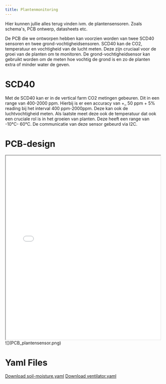 ```yaml
---
title: Plantenmonitoring
---
```


Hier kunnen jullie alles terug vinden ivm. de plantensensoren. Zoals schema's, PCB ontwerp, datasheets etc. 

De PCB die we ontworpen hebben kan voorzien worden van twee SCD40 sensoren en twee grond-vochtigheidsensoren. 
SCD40 kan de CO2, temperatuur en vochtigheid van de lucht meten. Deze zijn cruciaal voor de groei van de planten om te monitoren. 
De grond-vochtigheidsensor kan gebruikt worden om de meten hoe vochtig de grond is en zo de planten extra of minder water de geven.

# SCD40

Met de SCD40 kan er in de vertical farm CO2 metingen gebeuren. Dit in een range van 400-2000 ppm. Hierbij is er een accuracy van +_ 50 ppm + 5% reading bij het interval 400 ppm-2000ppm.
Deze kan ook de luchtvochtigheid meten. 
Als laatste meet deze ook de temperatuur dat ook een cruciale rol is in het groeien van planten. Deze heeft een range van -10°C- 60°C. 
De communicatie van deze sensor gebeurd via I2C. 

# PCB-design

<iframe src="schematic.pdf" width="100%" height="600px"></iframe>
![](PCB_plantensensor.png)

# Yaml Files 
[Download soil-moisture.yaml](soil-moisture.yaml)
[Download ventilator.yaml](ventilator.yaml)
